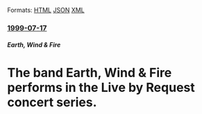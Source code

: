 
Formats: [HTML](/news/1999/07/17/the-band-earth-wind-fire-performs-in-the-live-by-request-concert-series.html)  [JSON](/news/1999/07/17/the-band-earth-wind-fire-performs-in-the-live-by-request-concert-series.json)  [XML](/news/1999/07/17/the-band-earth-wind-fire-performs-in-the-live-by-request-concert-series.xml)  

### [1999-07-17](/news/1999/07/17/index.md)

##### Earth, Wind & Fire
#  The band Earth, Wind & Fire performs in the Live by Request concert series.



